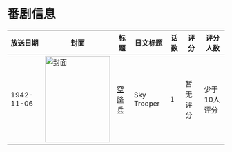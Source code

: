 # 番剧信息

|放送日期|封面|标题|日文标题|话数|评分|评分人数|
|---|---|---|---|---|---|---|
|1942-11-06|<img src="//lain.bgm.tv/pic/cover/c/8a/1c/529279_O7eSl.jpg" alt="封面" style="width:150px;height:200px;object-fit:cover;">|[空降兵](https://bangumi.tv/subject/529279)|Sky Trooper|1|暂无评分|少于10人评分|
